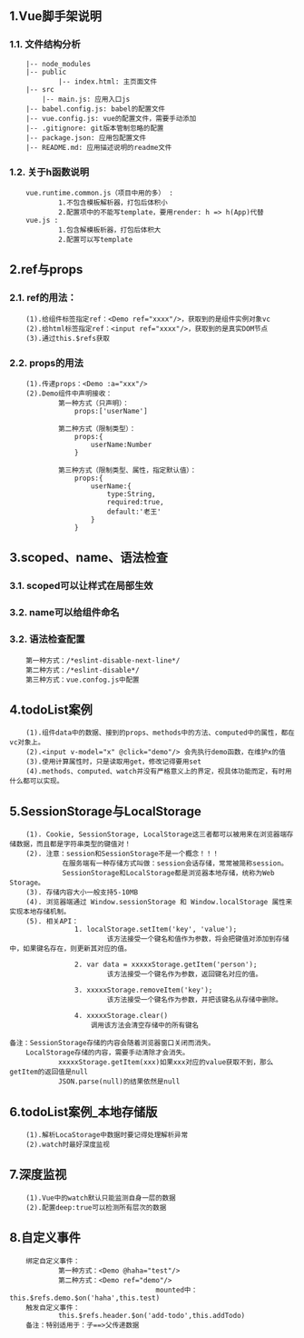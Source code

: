 ## 1.Vue脚手架说明
### 1.1. 文件结构分析
		|-- node_modules
		|-- public
				|-- index.html: 主页面文件
		|-- src
			|-- main.js: 应用入口js
		|-- babel.config.js: babel的配置文件
		|-- vue.config.js: vue的配置文件，需要手动添加
		|-- .gitignore: git版本管制忽略的配置
		|-- package.json: 应用包配置文件 
		|-- README.md: 应用描述说明的readme文件
### 1.2. 关于h函数说明
		vue.runtime.common.js（项目中用的多） : 
				1.不包含模板解析器，打包后体积小
				2.配置项中的不能写template，要用render: h => h(App)代替
		vue.js : 
				1.包含解模板析器，打包后体积大
				2.配置可以写template

## 2.ref与props
### 2.1. ref的用法：
		(1).给组件标签指定ref：<Demo ref="xxxx"/>，获取到的是组件实例对象vc
		(2).给html标签指定ref：<input ref="xxxx"/>，获取到的是真实DOM节点
		(3).通过this.$refs获取
### 2.2. props的用法
		(1).传递props：<Demo :a="xxx"/>
		(2).Demo组件中声明接收：
				第一种方式（只声明）：
					props:['userName'] 

				第二种方式（限制类型）：
					props:{
						userName:Number
					}

				第三种方式（限制类型、属性，指定默认值）：
					props:{
						userName:{
							type:String,
							required:true,
							default:'老王'
						}
					}

## 3.scoped、name、语法检查
### 3.1. scoped可以让样式在局部生效
### 3.2. name可以给组件命名
### 3.2. 语法检查配置
		第一种方式：/*eslint-disable-next-line*/
		第二种方式：/*eslint-disable*/
		第三种方式：vue.confog.js中配置

## 4.todoList案例
		(1).组件data中的数据、接到的props、methods中的方法、computed中的属性，都在vc对象上。
		(2).<input v-model="x" @click="demo"/> 会先执行demo函数，在维护x的值
		(3).使用计算属性时，只是读取用get，修改记得要用set
		(4).methods、computed、watch并没有严格意义上的界定，视具体功能而定，有时用什么都可以实现。

## 5.SessionStorage与LocalStorage
		(1). Cookie, SessionStorage, LocalStorage这三者都可以被用来在浏览器端存储数据，而且都是字符串类型的键值对！
		(2). 注意：session和SessionStorage不是一个概念！！！
				 在服务端有一种存储方式叫做：session会话存储，常常被简称session。
				 SessionStorage和LocalStorage都是浏览器本地存储，统称为Web Storage。
		(3). 存储内容大小一般支持5-10MB
		(4). 浏览器端通过 Window.sessionStorage 和 Window.localStorage 属性来实现本地存储机制。
		(5). 相关API：
					1. localStorage.setItem('key', 'value');
							该方法接受一个键名和值作为参数，将会把键值对添加到存储中，如果键名存在，则更新其对应的值。
							
					2. var data = xxxxxStorage.getItem('person');
							该方法接受一个键名作为参数，返回键名对应的值。

					3. xxxxxStorage.removeItem('key');
							该方法接受一个键名作为参数，并把该键名从存储中删除。
						
					4. xxxxxStorage.clear()
						调用该方法会清空存储中的所有键名

	备注：SessionStorage存储的内容会随着浏览器窗口关闭而消失。
        LocalStorage存储的内容，需要手动清除才会消失。
				xxxxxStorage.getItem(xxx)如果xxx对应的value获取不到，那么getItem的返回值是null
				JSON.parse(null)的结果依然是null

## 6.todoList案例_本地存储版
		(1).解析LocaStorage中数据时要记得处理解析异常
		(2).watch时最好深度监视

## 7.深度监视
		(1).Vue中的watch默认只能监测自身一层的数据
		(2).配置deep:true可以检测所有层次的数据

## 8.自定义事件
		绑定自定义事件：
				第一种方式：<Demo @haha="test"/>
				第二种方式：<Demo ref="demo"/>
										mounted中：this.$refs.demo.$on('haha',this.test)
		触发自定义事件：
				this.$refs.header.$on('add-todo',this.addTodo)
		备注：特别适用于：子==>父传递数据








